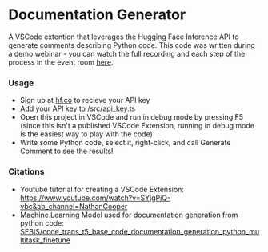 # Documentation Generator
A VSCode extention that leverages the Hugging Face Inference API to generate comments describing Python code. This code was written during a demo webinar - you can watch the full recording and each step of the process in the event room [here](https://app.livestorm.co/hugging-face/github-copilot-with-hugging-face-api?type=detailed&utm_source=lk&utm_medium=social&utm_campaign=copilot1).

### Usage
- Sign up at [hf.co](https://huggingface.co/) to recieve your API key
- Add your API key to /src/api_key.ts
- Open this project in VSCode and run in debug mode by pressing F5 (since this isn't a published VSCode Extension, running in debug mode is the easiest way to play with the code)
- Write some Python code, select it, right-click, and call Generate Comment to see the results!

### Citations
- Youtube tutorial for creating a VSCode Extension: https://www.youtube.com/watch?v=SYjgPjQ-vbc&ab_channel=NathanCooper
- Machine Learning Model used for documentation generation from python code: [SEBIS/code_trans_t5_base_code_documentation_generation_python_multitask_finetune](https://huggingface.co/SEBIS/code_trans_t5_base_code_documentation_generation_python_multitask_finetune)
